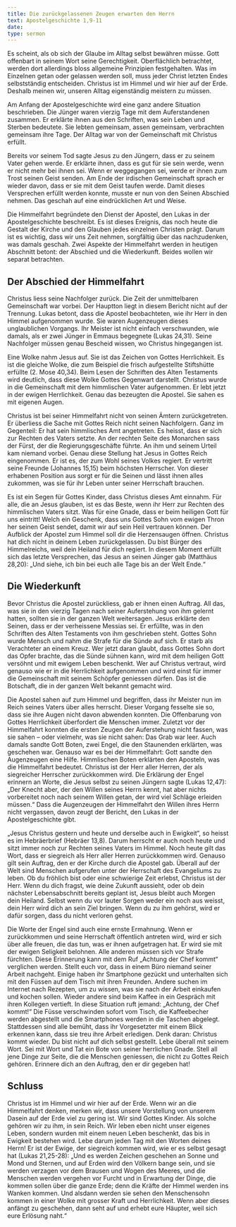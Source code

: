 ```yaml
---
title: Die zurückgelassenen Zeugen erwarten den Herrn
text: Apostelgeschichte 1,9-11
date: 
type: sermon
---
```


Es scheint, als ob sich der Glaube im Alltag selbst bewähren müsse. Gott offenbart in seinem Wort seine Gerechtigkeit. Oberflächlich betrachtet, werden dort allerdings bloss allgemeine Prinzipien festgehalten. Was im Einzelnen getan oder gelassen werden soll, muss jeder Christ letzten Endes selbstständig entscheiden. Christus ist im Himmel und wir hier auf der Erde. Deshalb meinen wir, unseren Alltag eigenständig meistern zu müssen.

Am Anfang der Apostelgeschichte wird eine ganz andere Situation beschrieben. Die Jünger waren vierzig Tage mit dem Auferstandenen zusammen. Er erklärte ihnen aus den Schriften, was sein Leben und Sterben bedeutete. Sie lebten gemeinsam, assen gemeinsam, verbrachten gemeinsam ihre Tage. Der Alltag war von der Gemeinschaft mit Christus erfüllt.

Bereits vor seinem Tod sagte Jesus zu den Jüngern, dass er zu seinem Vater gehen werde. Er erklärte ihnen, dass es gut für sie sein werde, wenn er nicht mehr bei ihnen sei. Wenn er weggegangen sei, werde er ihnen zum Trost seinen Geist senden. Am Ende der irdischen Gemeinschaft sprach er wieder davon, dass er sie mit dem Geist taufen werde. Damit dieses Versprechen erfüllt werden konnte, musste er nun von den Seinen Abschied nehmen. Das geschah auf eine eindrücklichen Art und Weise.

Die Himmelfahrt begründete den Dienst der Apostel, den Lukas in der Apostelgeschichte beschreibt. Es ist dieses Ereignis, das noch heute die Gestalt der Kirche und den Glauben jedes einzelnen Christen prägt. Darum ist es wichtig, dass wir uns Zeit nehmen, sorgfältig über das nachzudenken, was damals geschah. Zwei Aspekte der Himmelfahrt werden in heutigen Abschnitt betont: der Abschied und die Wiederkunft. Beides wollen wir separat betrachten.

## Der Abschied der Himmelfahrt

Christus liess seine Nachfolger zurück. Die Zeit der unmittelbaren Gemeinschaft war vorbei. Der Hauptton liegt in diesem Bericht nicht auf der Trennung. Lukas betont, dass die Apostel beobachteten, wie ihr Herr in den Himmel aufgenommen wurde. Sie waren Augenzeugen dieses unglaublichen Vorgangs. Ihr Meister ist nicht einfach verschwunden, wie damals, als er zwei Jünger in Emmaus begegnete (Lukas 24,31). Seine Nachfolger müssen genau Bescheid wissen, wo Christus hingegangen ist.

Eine Wolke nahm Jesus auf. Sie ist das Zeichen von Gottes Herrlichkeit. Es ist die gleiche Wolke, die zum Beispiel die frisch aufgestellte Stiftshütte erfüllte (2. Mose 40,34). Beim Lesen der Schriften des Alten Testaments wird deutlich, dass diese Wolke Gottes Gegenwart darstellt. Christus wurde in die Gemeinschaft mit dem himmlischen Vater aufgenommen. Er lebt jetzt in der ewigen Herrlichkeit. Genau das bezeugten die Apostel. Sie sahen es mit eigenen Augen.

Christus ist bei seiner Himmelfahrt nicht von seinen Ämtern zurückgetreten. Er überliess die Sache mit Gottes Reich nicht seinen Nachfolgern. Ganz im Gegenteil: Er hat sein himmlisches Amt angetreten. Es heisst, dass er sich zur Rechten des Vaters setzte. An der rechten Seite des Monarchen sass der Fürst, der die Regierungsgeschäfte führte. An ihm und seinem Urteil kam niemand vorbei. Genau diese Stellung hat Jesus in Gottes Reich eingenommen. Er ist es, der zum Wohl seines Volkes regiert. Er vertritt seine Freunde (Johannes 15,15) beim höchsten Herrscher. Von dieser erhabenen Position aus sorgt er für die Seinen und lässt ihnen alles zukommen, was sie für ihr Leben unter seiner Herrschaft brauchen.

Es ist ein Segen für Gottes Kinder, dass Christus dieses Amt einnahm. Für alle, die an Jesus glauben, ist es das Beste, wenn ihr Herr zur Rechten des himmlischen Vaters sitzt. Was für eine Gnade, dass er beim heiligen Gott für uns eintritt! Welch ein Geschenk, dass uns Gottes Sohn vom ewigen Thron her seinen Geist sendet, damit wir auf sein Heil vertrauen können. Der Aufblick der Apostel zum Himmel soll dir die Herzensaugen öffnen. Christus hat dich nicht in deinem Leben zurückgelassen. Du bist Bürger des Himmelreichs, weil dein Heiland für dich regiert. In diesem Moment erfüllt sich das letzte Versprechen, das Jesus an seinen Jünger gab (Matthäus 28,20): „Und siehe, ich bin bei euch alle Tage bis an der Welt Ende.“

## Die Wiederkunft

Bevor Christus die Apostel zurückliess, gab er ihnen einen Auftrag. All das, was sie in den vierzig Tagen nach seiner Auferstehung von ihm gelernt hatten, sollten sie in der ganzen Welt weitersagen. Jesus erklärte den Seinen, dass er der verheissene Messias sei. Er erfüllte, was in den Schriften des Alten Testaments von ihm geschrieben steht. Gottes Sohn wurde Mensch und nahm die Strafe für die Sünde auf sich. Er starb als Verachteter an einem Kreuz. Wer jetzt daran glaubt, dass Gottes Sohn dort das Opfer brachte, das die Sünde sühnen kann, wird mit dem heiligen Gott versöhnt und mit ewigem Leben beschenkt. Wer auf Christus vertraut, wird genauso wie er in die Herrlichkeit aufgenommen und wird einst für immer die Gemeinschaft mit seinem Schöpfer geniessen dürfen. Das ist die Botschaft, die in der ganzen Welt bekannt gemacht wird.

Die Apostel sahen auf zum Himmel und begriffen, dass ihr Meister nun im Reich seines Vaters über alles herrscht. Dieser Vorgang fesselte sie so, dass sie ihre Augen nicht davon abwenden konnten. Die Offenbarung von Gottes Herrlichkeit überfordert die Menschen immer. Zuletzt vor der Himmelfahrt konnten die ersten Zeugen der Auferstehung nicht fassen, was sie sahen – oder vielmehr, was sie nicht sahen: Das Grab war leer. Auch damals sandte Gott Boten, zwei Engel, die den Staunenden erklärten, was geschehen war. Genauso war es bei der Himmelfahrt: Gott sandte den Augenzeugen eine Hilfe. Himmlischen Boten erklärten den Aposteln, was die Himmelfahrt bedeutet. Christus ist der Herr aller Herren, der als siegreicher Herrscher zurückkommen wird. Die Erklärung der Engel erinnern an Worte, die Jesus selbst zu seinen Jüngern sagte (Lukas 12,47): „Der Knecht aber, der den Willen seines Herrn kennt, hat aber nichts vorbereitet noch nach seinem Willen getan, der wird viel Schläge erleiden müssen.“ Dass die Augenzeugen der Himmelfahrt den Willen ihres Herrn nicht vergassen, davon zeugt der Bericht, den Lukas in der Apostelgeschichte gibt.

„Jesus Christus gestern und heute und derselbe auch in Ewigkeit“, so heisst es im Hebräerbrief (Hebräer 13,8). Darum herrscht er auch noch heute und sitzt immer noch zur Rechten seines Vaters im Himmel. Noch heute gilt das Wort, dass er siegreich als Herr aller Herren zurückkommen wird. Genauso gilt sein Auftrag, den er der Kirche durch die Apostel gab. Überall auf der Welt sind Menschen aufgerufen unter der Herrschaft des Evangeliums zu leben. Ob du fröhlich bist oder eine schwierige Zeit erlebst, Christus ist der Herr. Wenn du dich fragst, wie deine Zukunft aussieht, oder ob dein nächster Lebensabschnitt bereits geplant ist, Jesus bleibt auch Morgen dein Heiland. Selbst wenn du vor lauter Sorgen weder ein noch aus weisst, dein Herr wird dich an sein Ziel bringen. Wenn du zu ihm gehörst, wird er dafür sorgen, dass du nicht verloren gehst.

Die Worte der Engel sind auch eine ernste Ermahnung. Wenn er zurückkommen und seine Herrschaft öffentlich antreten wird, wird er sich über alle freuen, die das tun, was er ihnen aufgetragen hat. Er wird sie mit der ewigen Seligkeit belohnen. Alle anderen müssen sich vor Strafe fürchten. Diese Erinnerung kann mit dem Ruf „Achtung der Chef kommt“ verglichen werden. Stellt euch vor, dass in einem Büro niemand seiner Arbeit nachgeht. Einige haben ihr Smartphone gezückt und unterhalten sich mit den Füssen auf dem Tisch mit ihren Freunden. Andere suchen im Internet nach Rezepten, um zu wissen, was sie nach der Arbeit einkaufen und kochen sollen. Wieder andere sind beim Kaffee in ein Gespräch mit ihren Kollegen vertieft. In diese Situation ruft jemand: „Achtung, der Chef kommt!“ Die Füsse verschwinden sofort vom Tisch, die Kaffeebecher werden abgestellt und die Smartphones werden in die Taschen abgelegt. Stattdessen sind alle bemüht, dass ihr Vorgesetzter mit einem Blick erkennen kann, dass sie treu ihre Arbeit erledigen. Denk daran: Christus kommt wieder. Du bist nicht auf dich selbst gestellt. Lebe überall mit seinem Wort. Sei mit Wort und Tat ein Bote von seiner herrlichen Gnade. Stell all jene Dinge zur Seite, die die Menschen geniessen, die nicht zu Gottes Reich gehören. Erinnere dich an den Auftrag, den er dir gegeben hat!

## Schluss

Christus ist im Himmel und wir hier auf der Erde. Wenn wir an die Himmelfahrt denken, merken wir, dass unsere Vorstellung von unserem Dasein auf der Erde viel zu gering ist. Wir sind Gottes Kinder. Als solche gehören wir zu ihm, in sein Reich. Wir leben eben nicht unser eigenes Leben, sondern wurden mit einem neuen Leben beschenkt, das bis in Ewigkeit bestehen wird. Lebe darum jeden Tag mit den Worten deines Herrn! Er ist der Ewige, der siegreich kommen wird, wie er es selbst gesagt hat (Lukas 21,25-28): „Und es werden Zeichen geschehen an Sonne und Mond und Sternen, und auf Erden wird den Völkern bange sein, und sie werden verzagen vor dem Brausen und Wogen des Meeres, und die Menschen werden vergehen vor Furcht und in Erwartung der Dinge, die kommen sollen über die ganze Erde; denn die Kräfte der Himmel werden ins Wanken kommen. Und alsdann werden sie sehen den Menschensohn kommen in einer Wolke mit grosser Kraft und Herrlichkeit. Wenn aber dieses anfängt zu geschehen, dann seht auf und erhebt eure Häupter, weil sich eure Erlösung naht.“

